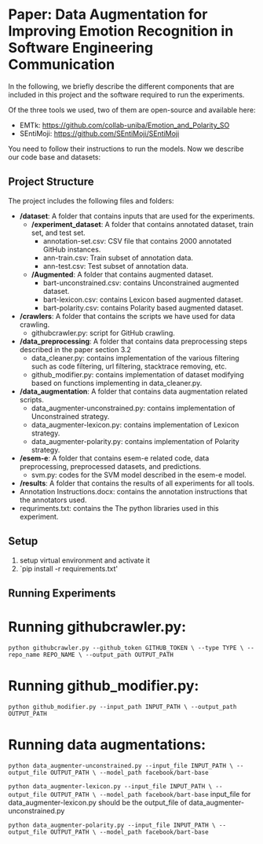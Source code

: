 # Paper: Data Augmentation for Improving Emotion Recognition in Software Engineering Communication
In the following, we briefly describe the different components that are included in this project and the software required to run the experiments.

Of the three tools we used, two of them are open-source and available here:
* EMTk: https://github.com/collab-uniba/Emotion_and_Polarity_SO
* SEntiMoji: https://github.com/SEntiMoji/SEntiMoji

You need to follow their instructions to run the models. Now we describe our code base and datasets:

## Project Structure
The project includes the following files and folders:

  - __/dataset__: A folder that contains inputs that are used for the experiments.
    - __/experiment_dataset__: A folder that contains annotated dataset, train set, and test set.
	    - annotation-set.csv: CSV file that contains 2000 annotated GitHub instances.
	    - ann-train.csv: Train subset of annotation data.
	    - ann-test.csv: Test subset of annotation data.
    - __/Augmented__: A folder that contains augmented dataset.
	    - bart-unconstrained.csv: contains Unconstrained augmented dataset.
	    - bart-lexicon.csv: contains Lexicon based augmented dataset.
	    - bart-polarity.csv: contains Polarity based augmented dataset.
  - __/crawlers__: A folder that contains the scripts we have used for data crawling.
     - githubcrawler.py: script for GitHub crawling.
 - __/data_preprocessing__: A folder that contains data preprocessing steps described in the paper section 3.2
     - data_cleaner.py: contains implementation of the various filtering such as code filtering, url filtering, stacktrace removing, etc.
     - github_modifier.py: contains implementation of dataset modifying based on functions implementing in data_cleaner.py.
 - __/data_augmentation__: A folder that contains data augmentation related scripts.
     - data_augmenter-unconstrained.py: contains implementation of Unconstrained strategy.
     - data_augmenter-lexicon.py: contains implementation of Lexicon strategy.
     - data_augmenter-polarity.py: contains implementation of Polarity strategy.
 - __/esem-e__: A folder that contains esem-e related code, data preprocessing, preprocessed datasets, and predictions.
     - svm.py: codes for the SVM model described in the esem-e model.
  - __/results__: A folder that contains the results of all experiments for all tools.
 - Annotation Instructions.docx: contains the annotation instructions that the annotators used.
 - requriments.txt: contains the The python libraries used in this experiment.

## Setup
1. setup virtual environment and activate it
2. `pip install -r requirements.txt'


## Running Experiments
# Running githubcrawler.py:
`python githubcrawler.py --github_token GITHUB_TOKEN \
                         --type TYPE \
                         --repo_name REPO_NAME \
                         --output_path OUTPUT_PATH`

# Running github_modifier.py:
`python github_modifier.py --input_path INPUT_PATH \
                         --output_path OUTPUT_PATH`

# Running data augmentations:
`python data_augmenter-unconstrained.py --input_file INPUT_PATH \
                         --output_file OUTPUT_PATH \
                         --model_path facebook/bart-base`

`python data_augmenter-lexicon.py --input_file INPUT_PATH \
                         --output_file OUTPUT_PATH \
                         --model_path facebook/bart-base`
input_file for data_augmenter-lexicon.py should be the output_file of data_augmenter-unconstrained.py

`python data_augmenter-polarity.py --input_file INPUT_PATH \
                         --output_file OUTPUT_PATH \
                         --model_path facebook/bart-base`

